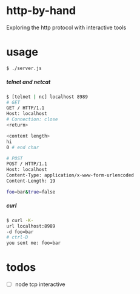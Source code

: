 # http-by-hand
Exploring the http protocol with interactive tools

# usage
```bash
$ ./server.js
```

##### telnet and netcat

```bash
$ [telnet | nc] localhost 8989
# GET
GET / HTTP/1.1
Host: localhost
# Connection: close
<return>

<content length>
hi
0 # end char

# POST
POST / HTTP/1.1
Host: localhost
Content-Type: application/x-www-form-urlencoded
Content-Length: 19

foo=bar&true=false
```

##### curl
```bash
$ curl -K-
url localhost:8989
-d foo=bar
# ctrl-D
you sent me: foo=bar
```

# todos
- [ ] node tcp interactive
